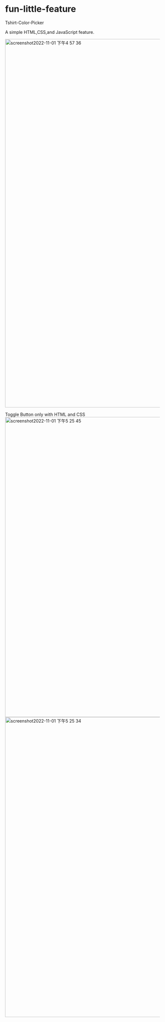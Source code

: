 # fun-little-feature

Tshirt-Color-Picker

A simple HTML,CSS,and JavaScript feature.

<img width="1201" alt="screenshot2022-11-01 下午4 57 36" src="https://user-images.githubusercontent.com/104940532/199339615-cab231d6-d637-4bc8-b3b8-e8915468e6dc.png">


Toggle Button
only with HTML and CSS
<img width="978" alt="screenshot2022-11-01 下午5 25 45" src="https://user-images.githubusercontent.com/104940532/199344941-36bdb6a1-df72-4a00-b0e2-5f2cd000cd9b.png">
<img width="978" alt="screenshot2022-11-01 下午5 25 34" src="https://user-images.githubusercontent.com/104940532/199344948-9927cf39-88b4-45a2-b0dc-4c8e4364c1cc.png">
